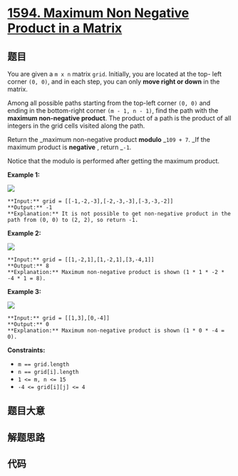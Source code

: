 # [1594. Maximum Non Negative Product in a Matrix](https://leetcode.com/problems/maximum-non-negative-product-in-a-matrix)

## 题目

You are given a `m x n` matrix `grid`. Initially, you are located at the top-
left corner `(0, 0)`, and in each step, you can only **move right or down** in
the matrix.

Among all possible paths starting from the top-left corner `(0, 0)` and ending
in the bottom-right corner `(m - 1, n - 1)`, find the path with the **maximum
non-negative product**. The product of a path is the product of all integers
in the grid cells visited along the path.

Return the _maximum non-negative product **modulo** _`109 + 7`. _If the
maximum product is **negative** , return _`-1`.

Notice that the modulo is performed after getting the maximum product.



**Example 1:**

![](https://assets.leetcode.com/uploads/2021/12/23/product1.jpg)

    
    
    **Input:** grid = [[-1,-2,-3],[-2,-3,-3],[-3,-3,-2]]
    **Output:** -1
    **Explanation:** It is not possible to get non-negative product in the path from (0, 0) to (2, 2), so return -1.
    

**Example 2:**

![](https://assets.leetcode.com/uploads/2021/12/23/product2.jpg)

    
    
    **Input:** grid = [[1,-2,1],[1,-2,1],[3,-4,1]]
    **Output:** 8
    **Explanation:** Maximum non-negative product is shown (1 * 1 * -2 * -4 * 1 = 8).
    

**Example 3:**

![](https://assets.leetcode.com/uploads/2021/12/23/product3.jpg)

    
    
    **Input:** grid = [[1,3],[0,-4]]
    **Output:** 0
    **Explanation:** Maximum non-negative product is shown (1 * 0 * -4 = 0).
    



**Constraints:**

  * `m == grid.length`
  * `n == grid[i].length`
  * `1 <= m, n <= 15`
  * `-4 <= grid[i][j] <= 4`


## 题目大意

## 解题思路

## 代码

```javascript

```
